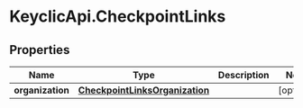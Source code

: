 # KeyclicApi.CheckpointLinks

## Properties
Name | Type | Description | Notes
------------ | ------------- | ------------- | -------------
**organization** | [**CheckpointLinksOrganization**](CheckpointLinksOrganization.md) |  | [optional] 


